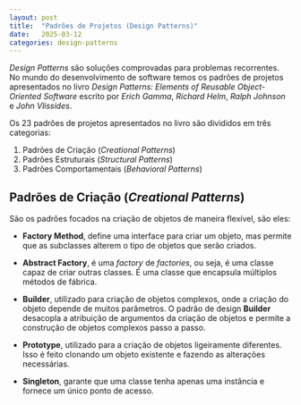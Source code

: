 ```yaml
---
layout: post
title:  "Padrões de Projetos (Design Patterns)"
date:   2025-03-12 
categories: design-patterns
---
```


*Design Patterns* são soluções comprovadas para problemas recorrentes. No
mundo do desenvolvimento de software temos os padrões de projetos apresentados
no livro *Design Patterns: Elements of Reusable Object-Oriented Software*
escrito por *Erich Gamma*, *Richard Helm*, *Ralph Johnson* e *John Vlissides*.

Os 23 padrões de projetos apresentados no livro são divididos em três categorias:

1. Padrões de Criação (*Creational Patterns*)
2. Padrões Estruturais (*Structural Patterns*)
3. Padrões Comportamentais (*Behavioral Patterns*)

## Padrões de Criação (*Creational Patterns*)

São os padrões focados na criação de objetos de maneira flexível, são eles:

* **Factory Method**, define uma interface para criar um objeto, mas permite que 
as subclasses alterem o tipo de objetos que serão criados.

* **Abstract Factory**, é uma *factory* de *factories*, ou seja, é uma classe 
capaz de criar outras classes. É uma classe que encapsula múltiplos métodos de 
fábrica.

* **Builder**, utilizado para criação de objetos complexos, onde a criação do 
objeto depende de muitos parâmetros. O padrão de design **Builder** desacopla a 
atribuição de argumentos da criação de objetos e permite a construção de objetos 
complexos passo a passo. 

* **Prototype**, utilizado para a criação de objetos ligeiramente diferentes.
Isso é feito clonando um objeto existente e fazendo as alterações necessárias.

* **Singleton**, garante que uma classe tenha apenas uma instância e fornece 
um único ponto de acesso.
